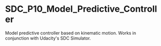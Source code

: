 # SDC_P10_Model_Predictive_Controller
Model predictive controller based on kinematic motion. Works in conjunction with Udacity's SDC Simulator.
